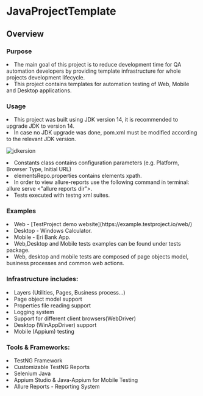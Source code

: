 # JavaProjectTemplate

## Overview

### Purpose

<li> The main goal of this project is to reduce development time for QA automation developers by providing template infrastructure for whole projects development lifecycle.
<li> This project contains templates for automation testing of Web, Mobile and Desktop applications.

### Usage
<li> This project was built using JDK version 14, it is recommended to upgrade JDK to version 14.
<li> In case no JDK upgrade was done, pom.xml must be modified according to the relevant JDK version.

![jdkersion](https://user-images.githubusercontent.com/74132643/157055818-3d0738d4-6569-4d8b-9419-dd758b7fcae6.PNG)

<li> Constants class contains configuration parameters (e.g. Platform, Browser Type, Initial URL)
<li> elementsRepo.properties contains elements xpath.
<li> In order to view allure-reports use the following command in terminal: allure serve <"allure reports dir">.
<li> Tests executed with testng xml suites.

### Examples

<li> Web - [TestProject demo website](https://example.testproject.io/web/)
<li> Desktop - Windows Calculator.
<li> Mobile - Eri Bank App.
<li> Web,Desktop and Mobile tests examples can be found under tests package.
<li> Web, desktop and mobile tests are composed of page objects model, business processes and common web actions.

### Infrastructure includes:

<li>Layers (Utilities, Pages, Business process...)
<li>Page object model support
<li>Properties file reading support
<li>Logging system
<li>Support for different client browsers(WebDriver)
<li>Desktop (WinAppDriver) support
<li>Mobile (Appium) testing

### Tools & Frameworks:

<li>TestNG Framework
<li>Customizable TestNG Reports
<li>Selenium Java
<li>Appium Studio & Java-Appium for Mobile Testing
<li>Allure Reports - Reporting System
